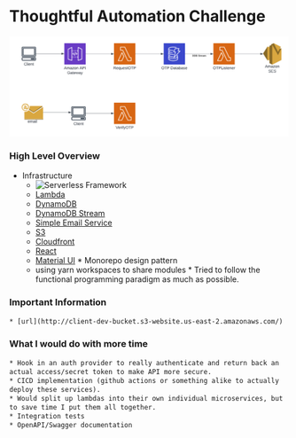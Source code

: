 # Thoughtful Automation Challenge

![LucidChart Diagram](assets/images/Thoughtful%20Automation.png?raw=true "LucidChart Diagram")
### High Level Overview
   * Infrastructure
        - ![Serverless Framework](https://serverless.com)
        - [Lambda](https://aws.amazon.com/lambda)
        - [DynamoDB](https://aws.amazon.com/dynamodb/)
        - [DynamoDB Stream](https://docs.aws.amazon.com/amazondynamodb/latest/developerguide/streamsmain.html)
        - [Simple Email Service](https://aws.amazon.com/ses/)
        - [S3](https://aws.amazon.com/s3/)
        - [Cloudfront](https://aws.amazon.com/cloudfront/)
        - [React](https://reactjs.org/)
        - [Material UI](https://mui.com/)
    * Monorepo design pattern
        - using yarn workspaces to share modules
    * Tried to follow the functional programming paradigm as much as possible.

### Important Information
    * [url](http://client-dev-bucket.s3-website.us-east-2.amazonaws.com/)

### What I would do with more time
    * Hook in an auth provider to really authenticate and return back an actual access/secret token to make API more secure.
    * CICD implementation (github actions or something alike to actually deploy these services).
    * Would split up lambdas into their own individual microservices, but to save time I put them all together.
    * Integration tests
    * OpenAPI/Swagger documentation